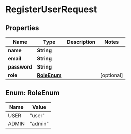 

# RegisterUserRequest


## Properties

| Name | Type | Description | Notes |
|------------ | ------------- | ------------- | -------------|
|**name** | **String** |  |  |
|**email** | **String** |  |  |
|**password** | **String** |  |  |
|**role** | [**RoleEnum**](#RoleEnum) |  |  [optional] |



## Enum: RoleEnum

| Name | Value |
|---- | -----|
| USER | &quot;user&quot; |
| ADMIN | &quot;admin&quot; |



